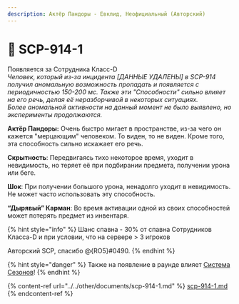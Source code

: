 ```yaml
---
description: Актёр Пандоры - Евклид, Неофициальный (Авторский)
---
```


# 🤯 SCP-914-1

Появляется за Сотрудника Класс-D\
_Человек, который из-за инцидента \[ДАННЫЕ УДАЛЕНЫ] в SCP-914 получил аномальную возможность пропадать и появляется с периодичностью 150-200 мс. Также эти "Способности" сильно влияет на его речь, делая её неразборчивой в некоторых ситуациях._\
_Более аномальной активности на данный момент не было выявлено, но эксперименты продолжаются._

**Актёр Пандоры:** Очень быстро мигает в пространстве, из-за чего он кажется "мерцающим" человеком. То виден, то не виден. Кроме того, эта способность сильно искажает его речь.

**Скрытность**: Передвигаясь тихо некоторое время, уходит в невидимость, но теряет её при подбирании предмета, получении урона или беге.

**Шок**: При получении большого урона, ненадолго уходит в невидимость. Не может часто использовать эту способность.

**“Дырявый” Карман**: Во время активации одной из своих способностей может потерять предмет из инвентаря.

{% hint style="info" %}
Шанс спавна - 30% от спавна Сотрудников Класса-D и при условии, что на сервере > 3 игроков

Авторский SCP, спасибо @{RO5}#0490.
{% endhint %}

{% hint style="danger" %}
Также на появление в раунде влияет [Система Сезонов](../server-systems/seasons-system.md)!
{% endhint %}

{% content-ref url="../../other/documents/scp-914-1.md" %}
[scp-914-1.md](../../other/documents/scp-914-1.md)
{% endcontent-ref %}
